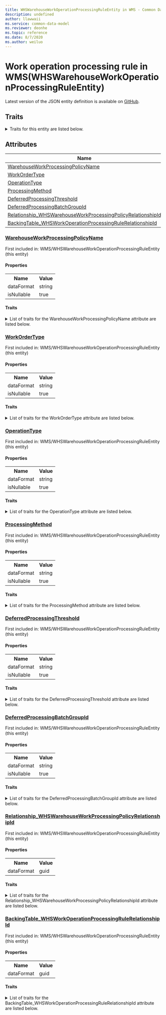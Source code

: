 ```yaml
---
title: WHSWarehouseWorkOperationProcessingRuleEntity in WMS - Common Data Model | Microsoft Docs
description: undefined
author: llawwaii
ms.service: common-data-model
ms.reviewer: deonhe
ms.topic: reference
ms.date: 8/7/2020
ms.author: weiluo
---
```


# Work operation processing rule in WMS(WHSWarehouseWorkOperationProcessingRuleEntity)

  
 Latest version of the JSON entity definition is available on <a href="https://github.com/Microsoft/CDM/tree/master/schemaDocuments/core/operationsCommon/Entities/SupplyChain/WMS/WHSWarehouseWorkOperationProcessingRuleEntity.cdm.json" target="_blank">GitHub</a>.  

## Traits

<details>
<summary>Traits for this entity are listed below.  
</summary>

**is.CDM.entityVersion**  
  <table><tr><th>Parameter</th><th>Value</th><th>Data type</th><th>Explanation</th></tr><tr><td>versionNumber</td><td>"1.1"</td><td>string</td><td>semantic version number of the entity</td></tr></table>

**is.application.releaseVersion**  
  <table><tr><th>Parameter</th><th>Value</th><th>Data type</th><th>Explanation</th></tr><tr><td>releaseVersion</td><td>"10.0.13.0"</td><td>string</td><td>semantic version number of the application introducing this entity</td></tr></table>

**is.localized.displayedAs**  
  Holds the list of language specific display text for an object.  <table><tr><th>Parameter</th><th>Value</th><th>Data type</th><th>Explanation</th></tr><tr><td>localizedDisplayText</td><td><table><tr><th>languageTag</th><th>displayText</th></tr><tr><td>en</td><td>Work operation processing rule</td></tr></table></td><td>entity</td><td>a reference to the constant entity holding the list of localized text</td></tr></table>

</details>

## Attributes

|Name|Description|First Included in Instance|
|---|---|---|
|[WarehouseWorkProcessingPolicyName](#WarehouseWorkProcessingPolicyName)||<a href="WHSWarehouseWorkOperationProcessingRuleEntity.md" target="_blank">WMS/WHSWarehouseWorkOperationProcessingRuleEntity</a>|
|[WorkOrderType](#WorkOrderType)||<a href="WHSWarehouseWorkOperationProcessingRuleEntity.md" target="_blank">WMS/WHSWarehouseWorkOperationProcessingRuleEntity</a>|
|[OperationType](#OperationType)||<a href="WHSWarehouseWorkOperationProcessingRuleEntity.md" target="_blank">WMS/WHSWarehouseWorkOperationProcessingRuleEntity</a>|
|[ProcessingMethod](#ProcessingMethod)||<a href="WHSWarehouseWorkOperationProcessingRuleEntity.md" target="_blank">WMS/WHSWarehouseWorkOperationProcessingRuleEntity</a>|
|[DeferredProcessingThreshold](#DeferredProcessingThreshold)||<a href="WHSWarehouseWorkOperationProcessingRuleEntity.md" target="_blank">WMS/WHSWarehouseWorkOperationProcessingRuleEntity</a>|
|[DeferredProcessingBatchGroupId](#DeferredProcessingBatchGroupId)||<a href="WHSWarehouseWorkOperationProcessingRuleEntity.md" target="_blank">WMS/WHSWarehouseWorkOperationProcessingRuleEntity</a>|
|[Relationship_WHSWarehouseWorkProcessingPolicyRelationshipId](#Relationship_WHSWarehouseWorkProcessingPolicyRelationshipId)||<a href="WHSWarehouseWorkOperationProcessingRuleEntity.md" target="_blank">WMS/WHSWarehouseWorkOperationProcessingRuleEntity</a>|
|[BackingTable_WHSWorkOperationProcessingRuleRelationshipId](#BackingTable_WHSWorkOperationProcessingRuleRelationshipId)||<a href="WHSWarehouseWorkOperationProcessingRuleEntity.md" target="_blank">WMS/WHSWarehouseWorkOperationProcessingRuleEntity</a>|

### <a href=#WarehouseWorkProcessingPolicyName name="WarehouseWorkProcessingPolicyName">WarehouseWorkProcessingPolicyName</a>

First included in: WMS/WHSWarehouseWorkOperationProcessingRuleEntity (this entity)  

#### Properties

<table><tr><th>Name</th><th>Value</th></tr><tr><td>dataFormat</td><td>string</td></tr><tr><td>isNullable</td><td>true</td></tr></table>

#### Traits

<details>
<summary>List of traits for the WarehouseWorkProcessingPolicyName attribute are listed below.</summary>

**is.dataFormat.character**  
**is.dataFormat.big**  
**is.dataFormat.array**  
**is.nullable**  
The attribute value may be set to NULL.  

**is.dataFormat.character**  
**is.dataFormat.array**  
</details>

### <a href=#WorkOrderType name="WorkOrderType">WorkOrderType</a>

First included in: WMS/WHSWarehouseWorkOperationProcessingRuleEntity (this entity)  

#### Properties

<table><tr><th>Name</th><th>Value</th></tr><tr><td>dataFormat</td><td>string</td></tr><tr><td>isNullable</td><td>true</td></tr></table>

#### Traits

<details>
<summary>List of traits for the WorkOrderType attribute are listed below.</summary>

**is.dataFormat.character**  
**is.dataFormat.big**  
**is.dataFormat.array**  
**is.nullable**  
The attribute value may be set to NULL.  

**is.dataFormat.character**  
**is.dataFormat.array**  
</details>

### <a href=#OperationType name="OperationType">OperationType</a>

First included in: WMS/WHSWarehouseWorkOperationProcessingRuleEntity (this entity)  

#### Properties

<table><tr><th>Name</th><th>Value</th></tr><tr><td>dataFormat</td><td>string</td></tr><tr><td>isNullable</td><td>true</td></tr></table>

#### Traits

<details>
<summary>List of traits for the OperationType attribute are listed below.</summary>

**is.dataFormat.character**  
**is.dataFormat.big**  
**is.dataFormat.array**  
**is.nullable**  
The attribute value may be set to NULL.  

**is.dataFormat.character**  
**is.dataFormat.array**  
</details>

### <a href=#ProcessingMethod name="ProcessingMethod">ProcessingMethod</a>

First included in: WMS/WHSWarehouseWorkOperationProcessingRuleEntity (this entity)  

#### Properties

<table><tr><th>Name</th><th>Value</th></tr><tr><td>dataFormat</td><td>string</td></tr><tr><td>isNullable</td><td>true</td></tr></table>

#### Traits

<details>
<summary>List of traits for the ProcessingMethod attribute are listed below.</summary>

**is.dataFormat.character**  
**is.dataFormat.big**  
**is.dataFormat.array**  
**is.nullable**  
The attribute value may be set to NULL.  

**is.dataFormat.character**  
**is.dataFormat.array**  
</details>

### <a href=#DeferredProcessingThreshold name="DeferredProcessingThreshold">DeferredProcessingThreshold</a>

First included in: WMS/WHSWarehouseWorkOperationProcessingRuleEntity (this entity)  

#### Properties

<table><tr><th>Name</th><th>Value</th></tr><tr><td>dataFormat</td><td>string</td></tr><tr><td>isNullable</td><td>true</td></tr></table>

#### Traits

<details>
<summary>List of traits for the DeferredProcessingThreshold attribute are listed below.</summary>

**is.dataFormat.character**  
**is.dataFormat.big**  
**is.dataFormat.array**  
**is.nullable**  
The attribute value may be set to NULL.  

**is.dataFormat.character**  
**is.dataFormat.array**  
</details>

### <a href=#DeferredProcessingBatchGroupId name="DeferredProcessingBatchGroupId">DeferredProcessingBatchGroupId</a>

First included in: WMS/WHSWarehouseWorkOperationProcessingRuleEntity (this entity)  

#### Properties

<table><tr><th>Name</th><th>Value</th></tr><tr><td>dataFormat</td><td>string</td></tr><tr><td>isNullable</td><td>true</td></tr></table>

#### Traits

<details>
<summary>List of traits for the DeferredProcessingBatchGroupId attribute are listed below.</summary>

**is.dataFormat.character**  
**is.dataFormat.big**  
**is.dataFormat.array**  
**is.nullable**  
The attribute value may be set to NULL.  

**is.dataFormat.character**  
**is.dataFormat.array**  
</details>

### <a href=#Relationship_WHSWarehouseWorkProcessingPolicyRelationshipId name="Relationship_WHSWarehouseWorkProcessingPolicyRelationshipId">Relationship_WHSWarehouseWorkProcessingPolicyRelationshipId</a>

First included in: WMS/WHSWarehouseWorkOperationProcessingRuleEntity (this entity)  

#### Properties

<table><tr><th>Name</th><th>Value</th></tr><tr><td>dataFormat</td><td>guid</td></tr></table>

#### Traits

<details>
<summary>List of traits for the Relationship_WHSWarehouseWorkProcessingPolicyRelationshipId attribute are listed below.</summary>

**is.dataFormat.character**  
**is.dataFormat.big**  
**is.dataFormat.array**  
**is.dataFormat.guid**  
**means.identity.entityId**  
**is.linkedEntity.identifier**  
Marks the attribute(s) that hold foreign key references to a linked (used as an attribute) entity. This attribute is added to the resolved entity to enumerate the referenced entities.  <table><tr><th>Parameter</th><th>Value</th><th>Data type</th><th>Explanation</th></tr><tr><td>entityReferences</td><td>empty table</td><td>entity</td><td>a reference to the constant entity holding the list of entity references</td></tr></table>

**is.dataFormat.guid**  
**is.dataFormat.character**  
**is.dataFormat.array**  
</details>

### <a href=#BackingTable_WHSWorkOperationProcessingRuleRelationshipId name="BackingTable_WHSWorkOperationProcessingRuleRelationshipId">BackingTable_WHSWorkOperationProcessingRuleRelationshipId</a>

First included in: WMS/WHSWarehouseWorkOperationProcessingRuleEntity (this entity)  

#### Properties

<table><tr><th>Name</th><th>Value</th></tr><tr><td>dataFormat</td><td>guid</td></tr></table>

#### Traits

<details>
<summary>List of traits for the BackingTable_WHSWorkOperationProcessingRuleRelationshipId attribute are listed below.</summary>

**is.dataFormat.character**  
**is.dataFormat.big**  
**is.dataFormat.array**  
**is.dataFormat.guid**  
**means.identity.entityId**  
**is.linkedEntity.identifier**  
Marks the attribute(s) that hold foreign key references to a linked (used as an attribute) entity. This attribute is added to the resolved entity to enumerate the referenced entities.  <table><tr><th>Parameter</th><th>Value</th><th>Data type</th><th>Explanation</th></tr><tr><td>entityReferences</td><td><table><tr><th>entityReference</th><th>attributeReference</th></tr><tr><td><a href="../../../Tables/SupplyChain/Inventory/Group/WHSWorkOperationProcessingRule.md" target="_blank">/core/operationsCommon/Tables/SupplyChain/Inventory/Group/WHSWorkOperationProcessingRule.cdm.json/WHSWorkOperationProcessingRule</a></td><td><a href="../../../Tables/SupplyChain/Inventory/Group/WHSWorkOperationProcessingRule.md#RecId" target="_blank">RecId</a></td></tr></table></td><td>entity</td><td>a reference to the constant entity holding the list of entity references</td></tr></table>

**is.dataFormat.guid**  
**is.dataFormat.character**  
**is.dataFormat.array**  
</details>
